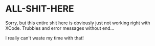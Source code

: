 # ALL-SHIT-HERE

Sorry, but this entire shit here is obviously just not working right with XCode. 
Trubbles and error messages without end...

I really can't waste my time with that!
